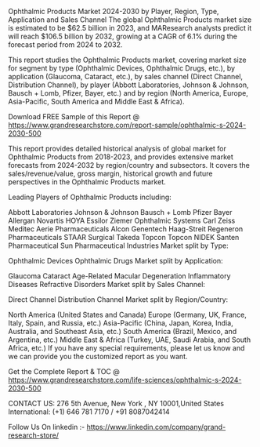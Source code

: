 Ophthalmic Products Market 2024-2030 by Player, Region, Type, Application and Sales Channel
The global Ophthalmic Products market size is estimated to be $62.5 billion in 2023, and MAResearch analysts predict it will reach $106.5 billion by 2032, growing at a CAGR of 6.1% during the forecast period from 2024 to 2032.

This report studies the Ophthalmic Products market, covering market size for segment by type (Ophthalmic Devices, Ophthalmic Drugs, etc.), by application (Glaucoma, Cataract, etc.), by sales channel (Direct Channel, Distribution Channel), by player (Abbott Laboratories, Johnson & Johnson, Bausch + Lomb, Pfizer, Bayer, etc.) and by region (North America, Europe, Asia-Pacific, South America and Middle East & Africa).

Download FREE Sample of this Report @ https://www.grandresearchstore.com/report-sample/ophthalmic-s-2024-2030-500

This report provides detailed historical analysis of global market for Ophthalmic Products from 2018-2023, and provides extensive market forecasts from 2024-2032 by region/country and subsectors. It covers the sales/revenue/value, gross margin, historical growth and future perspectives in the Ophthalmic Products market.

Leading Players of Ophthalmic Products including:

Abbott Laboratories
Johnson & Johnson
Bausch + Lomb
Pfizer
Bayer
Allergan
Novartis
HOYA
Essilor
Ziemer Ophthalmic Systems
Carl Zeiss Meditec
Aerie Pharmaceuticals
Alcon
Genentech
Haag-Streit
Regeneron Pharmaceuticals
STAAR Surgical
Takeda
Topcon
Topcon
NIDEK
Santen Pharmaceutical
Sun Pharmaceutical Industries
Market split by Type:

Ophthalmic Devices
Ophthalmic Drugs
Market split by Application:

Glaucoma
Cataract
Age-Related Macular Degeneration
Inflammatory Diseases
Refractive Disorders
Market split by Sales Channel:

Direct Channel
Distribution Channel
Market split by Region/Country:

North America (United States and Canada)
Europe (Germany, UK, France, Italy, Spain, and Russia, etc.)
Asia-Pacific (China, Japan, Korea, India, Australia, and Southeast Asia, etc.)
South America (Brazil, Mexico, and Argentina, etc.)
Middle East & Africa (Turkey, UAE, Saudi Arabia, and South Africa, etc.)
If you have any special requirements, please let us know and we can provide you the customized report as you want.

Get the Complete Report & TOC @ https://www.grandresearchstore.com/life-sciences/ophthalmic-s-2024-2030-500

CONTACT US:
276 5th Avenue, New York , NY 10001,United States
International: (+1) 646 781 7170 / +91 8087042414

Follow Us On linkedin :- https://www.linkedin.com/company/grand-research-store/
